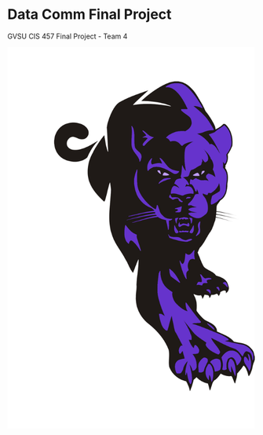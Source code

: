 # Data Comm Final Project
GVSU CIS 457 Final Project - Team 4

![Team Mascot, a purple panther](purp-pan.png)
